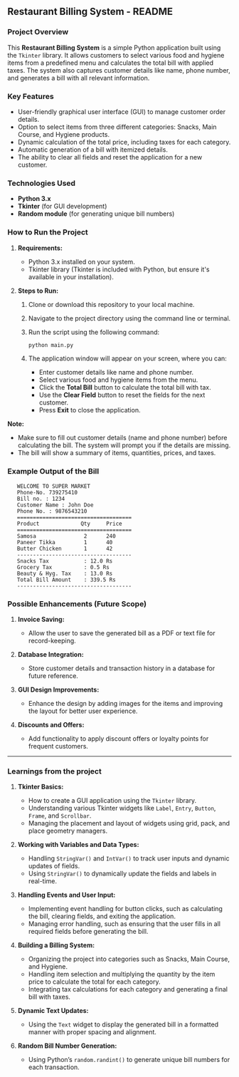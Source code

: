 ## **Restaurant Billing System - README**

### **Project Overview**

This **Restaurant Billing System** is a simple Python application built using the `Tkinter` library. It allows customers to select various food and hygiene items from a predefined menu and calculates the total bill with applied taxes. The system also captures customer details like name, phone number, and generates a bill with all relevant information.

### **Key Features**

* User-friendly graphical user interface (GUI) to manage customer order details.
* Option to select items from three different categories: Snacks, Main Course, and Hygiene products.
* Dynamic calculation of the total price, including taxes for each category.
* Automatic generation of a bill with itemized details.
* The ability to clear all fields and reset the application for a new customer.

### **Technologies Used**

* **Python 3.x**
* **Tkinter** (for GUI development)
* **Random module** (for generating unique bill numbers)

### **How to Run the Project**

1. **Requirements:**

   * Python 3.x installed on your system.
   * Tkinter library (Tkinter is included with Python, but ensure it's available in your installation).

2. **Steps to Run:**

   1. Clone or download this repository to your local machine.
   2. Navigate to the project directory using the command line or terminal.
   3. Run the script using the following command:

      ```bash
      python main.py
      ```
   4. The application window will appear on your screen, where you can:

      * Enter customer details like name and phone number.
      * Select various food and hygiene items from the menu.
      * Click the **Total Bill** button to calculate the total bill with tax.
      * Use the **Clear Field** button to reset the fields for the next customer.
      * Press **Exit** to close the application.

**Note:**

   * Make sure to fill out customer details (name and phone number) before calculating the bill. The system will prompt you if the details are missing.
   * The bill will show a summary of items, quantities, prices, and taxes.

### **Example Output of the Bill**

```
   WELCOME TO SUPER MARKET
   Phone-No. 739275410
   Bill no. : 1234
   Customer Name : John Doe
   Phone No. : 9876543210
   ====================================
   Product             Qty     Price
   ====================================
   Samosa               2      240
   Paneer Tikka         1      40
   Butter Chicken       1      42
   ------------------------------------
   Snacks Tax           : 12.0 Rs
   Grocery Tax          : 0.5 Rs
   Beauty & Hyg. Tax    : 13.0 Rs
   Total Bill Amount    : 339.5 Rs
   ------------------------------------
```

### **Possible Enhancements (Future Scope)**

1. **Invoice Saving:**

   * Allow the user to save the generated bill as a PDF or text file for record-keeping.

2. **Database Integration:**

   * Store customer details and transaction history in a database for future reference.

3. **GUI Design Improvements:**

   * Enhance the design by adding images for the items and improving the layout for better user experience.

4. **Discounts and Offers:**

   * Add functionality to apply discount offers or loyalty points for frequent customers.

---

### Learnings from the project

1. **Tkinter Basics:**

   * How to create a GUI application using the `Tkinter` library.
   * Understanding various Tkinter widgets like `Label`, `Entry`, `Button`, `Frame`, and `Scrollbar`.
   * Managing the placement and layout of widgets using grid, pack, and place geometry managers.

2. **Working with Variables and Data Types:**

   * Handling `StringVar()` and `IntVar()` to track user inputs and dynamic updates of fields.
   * Using `StringVar()` to dynamically update the fields and labels in real-time.

3. **Handling Events and User Input:**

   * Implementing event handling for button clicks, such as calculating the bill, clearing fields, and exiting the application.
   * Managing error handling, such as ensuring that the user fills in all required fields before generating the bill.

4. **Building a Billing System:**

   * Organizing the project into categories such as Snacks, Main Course, and Hygiene.
   * Handling item selection and multiplying the quantity by the item price to calculate the total for each category.
   * Integrating tax calculations for each category and generating a final bill with taxes.

5. **Dynamic Text Updates:**

   * Using the `Text` widget to display the generated bill in a formatted manner with proper spacing and alignment.

6. **Random Bill Number Generation:**

   * Using Python’s `random.randint()` to generate unique bill numbers for each transaction.
